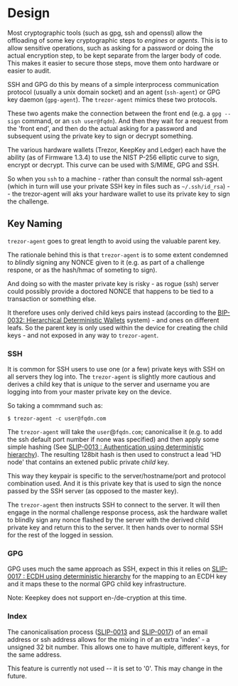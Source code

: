 # Design

Most cryptographic tools (such as gpg, ssh and openssl) allow the offloading of some key cryptographic steps to *engines* or *agents*. This is to allow sensitive operations, such as asking for a password or doing the actual encryption step, to be kept separate from the larger body of code. This makes it easier to secure those steps, move them onto hardware or easier to audit.

SSH and GPG do this by means of a simple interprocess communication protocol (usually a unix domain socket) and an agent (`ssh-agent`) or GPG key daemon (`gpg-agent`).  The `trezor-agent` mimics these two protocols.

These two agents make the connection between the front end (e.g. a `gpg --sign` command, or an `ssh user@fqdn`). And then they wait for a request from the 'front end', and then do the actual asking for a password and subsequent using the private key to sign or decrypt something.

The various hardware wallets (Trezor, KeepKey and Ledger) each have the ability (as of Firmware 1.3.4) to use the NIST P-256 elliptic curve to sign, encrypt or decrypt. This curve can be used with S/MIME, GPG and SSH.

So when you `ssh` to a machine - rather than consult the normal ssh-agent (which in turn will use your private SSH key in files such as `~/.ssh/id_rsa`) -- the trezor-agent will aks your hardware wallet to use its private key to sign the challenge.

## Key Naming

`trezor-agent` goes to great length to avoid using the valuable parent key.

The rationale behind this is that `trezor-agent` is to some extent condemned to *blindly* signing any NONCE given to it (e.g. as part of a challenge respone, or as the hash/hmac of someting to sign).

And doing so with the master private key is risky - as rogue (ssh) server could possibly provide a doctored NONCE that happens to be tied to a transaction or something else.

It therefore uses only derived child keys pairs instead (according to the [BIP-0032: Hierarchical Deterministic Wallets][1] system) - and ones on different leafs. So the parent key is only used within the device for creating the child keys - and not exposed in any way to `trezor-agent`.

### SSH

It is common for SSH users to use one (or a few) private keys with SSH on all servers they log into. The `trezor-agent` is slightly more cautious and derives a child key that is *unique* to the server and username you are logging into from your master private key on the device.

So taking a commmand such as:

	$ trezor-agent -c user@fqdn.com

The `trezor-agent` will take the `user`@`fqdn.com`; canonicalise it (e.g. to add the ssh default port number if none was specified) and then apply some simple hashing (See [SLIP-0013 : Authentication using deterministic hierarchy][2]). The resulting 128bit hash is then used to construct a lead 'HD node' that contains an extened public private *child* key.

This way they keypair is specific to the server/hostname/port and protocol combination used. And it is this private key that is used to sign the nonce passed by the SSH server (as opposed to the master key).

The `trezor-agent` then instructs SSH to connect to the server. It will then engage in the normal challenge response process, ask the hardware wallet to blindly sign any nonce flashed by the server with the derived child private key and return this to the server. It then hands over to normal SSH for the rest of the logged in session.

### GPG

GPG uses much the same approach as SSH, expect in this it relies on [SLIP-0017 : ECDH using deterministic hierarchy][3] for the mapping to an ECDH key and it maps these to the normal GPG child key infrastructure.

Note: Keepkey does not support en-/de-cryption at this time.

### Index

The canonicalisation process ([SLIP-0013][2] and [SLIP-0017][3]) of an email address or ssh address allows for the mixing in of an extra 'index' - a unsigned 32 bit number. This allows one to have multiple, different keys, for the same address.

This feature is currently not used -- it is set to '0'. This may change in the future.

[1]: https://github.com/bitcoin/bips/blob/master/bip-0032.mediawiki
[2]: https://github.com/satoshilabs/slips/blob/master/slip-0013.md
[3]: https://github.com/satoshilabs/slips/blob/master/slip-0017.md
